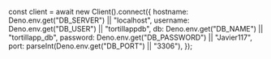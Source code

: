 const client = await new Client().connect({
  hostname: Deno.env.get("DB_SERVER") || "localhost",
  username: Deno.env.get("DB_USER") || "tortillappdb",
  db: Deno.env.get("DB_NAME") || "tortillapp_db",
  password: Deno.env.get("DB_PASSWORD") || "Javier117",
  port: parseInt(Deno.env.get("DB_PORT") || "3306"),
});